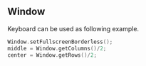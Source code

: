 ## Window
Keyboard can be used as following example.
```c++
Window.setFullscreenBorderless();
middle = Window.getColumns()/2;
center = Window.getRows()/2;
```
